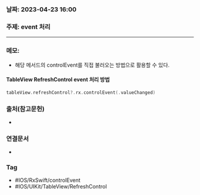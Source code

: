 ### 날짜: 2023-04-23 16:00

### 주제:  event 처리 
---
### 메모: 
- 해당 메서드의 controlEvent를 직접 불러오는 방법으로 활용할 수 있다. 
#### TableView RefreshControl event 처리 방법 
~~~ swift 
tableView.refreshControl?.rx.controlEvent(.valueChanged)
~~~

### 출처(참고문헌) 
- 

### 연결문서 
- 

### Tag
- #IOS/RxSwift/controlEvent
- #IOS/UIKit/TableView/RefreshControl 